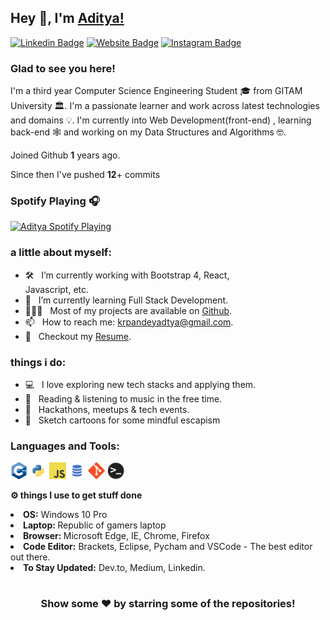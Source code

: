 ## Hey 👋, I'm [Aditya!](https://github.com/Aditya17-4/)

[![Linkedin Badge](https://img.shields.io/badge/-LinkedIn-0e76a8?style=flat-square&logo=Linkedin&logoColor=white)](https://www.linkedin.com/in/aditya-125510190)
[![Website Badge](https://img.shields.io/badge/Website-3b5998?style=flat-square&logo=google-chrome&logoColor=white)](https://adi-17-portfolio.netlify.app/)
[![Instagram Badge](https://img.shields.io/badge/-Instagram-e4405f?style=flat-square&logo=Instagram&logoColor=white)](https://instagram.com/__whiskey_bottle__/)

### Glad to see you here!

I'm a third year Computer Science Engineering Student 🎓 from GITAM University 🏛. I'm a passionate learner and work across latest technologies and domains 💡. I'm currently into Web Development(front-end) , learning back-end 🕸️ and working on my Data Structures and Algorithms 🤓.

Joined Github **1** years ago.

Since then I've pushed **12**+ commits

### Spotify Playing 🎧

[<img src="https://now-playing-codestackr.vercel.app/api/spotify-playing" alt="Aditya Spotify Playing" width="350" />](https://open.spotify.com/user/mx5rp4blkvlh6lmml9b83jvyp)

### a little about myself:

- 🛠 &nbsp; I’m currently working with Bootstrap 4, React, <br /> Javascript, etc.
- 🚀 &nbsp; I’m currently learning Full Stack Development.
- 👨🏻‍💻 &nbsp; Most of my projects are available on [Github](https://github.com/Aditya17-4/).
- 📫 &nbsp; How to reach me: krpandeyadtya@gmail.com.
- 📝 &nbsp; Checkout my [Resume](https://github.com/Aditya17-4/Aditya-main/blob/master/Aditya_resume.pdf).

### things i do:

- 💻 &nbsp; I love exploring new tech stacks and applying them.
- 📰 &nbsp; Reading & listening to music in the free time.
- 🍕 &nbsp; Hackathons, meetups & tech events.
- 🎸 &nbsp; Sketch cartoons for some mindful escapism

### Languages and Tools:

<code><img height="27" src="https://raw.githubusercontent.com/github/explore/80688e429a7d4ef2fca1e82350fe8e3517d3494d/topics/cpp/cpp.png" alt="cpp"></code>
<code><img height="27" src="https://raw.githubusercontent.com/github/explore/80688e429a7d4ef2fca1e82350fe8e3517d3494d/topics/python/python.png" alt="python"></code>
<code><img height="27" src="https://raw.githubusercontent.com/github/explore/80688e429a7d4ef2fca1e82350fe8e3517d3494d/topics/javascript/javascript.png" alt="javascript"></code>
<code><img height="27" src="https://raw.githubusercontent.com/github/explore/80688e429a7d4ef2fca1e82350fe8e3517d3494d/topics/sql/sql.png" alt="mysql"></code>
<code><img height="27" src="https://raw.githubusercontent.com/devicons/devicon/master/icons/git/git-original.svg" alt="git"></code>
<code><img height="27" src="https://raw.githubusercontent.com/github/explore/80688e429a7d4ef2fca1e82350fe8e3517d3494d/topics/terminal/terminal.png" alt="terminal"></code>

<b>⚙️ things I use to get stuff done</b>

<li><b>OS:</b> Windows 10 Pro</li>
<li><b>Laptop: </b> Republic of gamers laptop</li>
<li><b>Browser: </b> Microsoft Edge, IE, Chrome, Firefox</li>
<li><b>Code Editor:</b> Brackets, Eclipse, Pycham and VSCode - The best editor out there.</li>
<li><b>To Stay Updated:</b> Dev.to, Medium, Linkedin.</li>

#

<div align="center">

### Show some ❤️ by starring some of the repositories!

</div>
